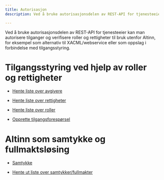 ```yaml
---
title: Autorisasjon
description: Ved å bruke autorisasjonsdelen av REST-API for tjenesteeier kan man autorisere tilganger og verifisere roller og rettigheter til bruk utenfor Altinn, for eksempel som alternativ til XACML/webservice eller som oppslag i forbindelse med tilgangsstyring.

---
```

Ved å bruke autorisasjonsdelen av REST-API for tjenesteeier kan man autorisere tilganger og 
verifisere roller og rettigheter til bruk utenfor Altinn, 
for eksempel som alternativ til XACML/webservice eller som oppslag i forbindelse med tilgangsstyring.

# Tilgangsstyring ved hjelp av roller og rettigheter

* [Hente liste over avgivere](../autorisasjon/hent_avgiver/) 

* [Hente liste over rettigheter](../autorisasjon/hent_rettighet/) 

* [Hente liste over roller](../autorisasjon/hent_rolle/) 

* [Opprette tilgangsforespørsel](../autorisasjon/tilgangsforesporsler/) 

# Altinn som samtykke og fullmaktsløsing

* [Samtykke](/docs/utviklingsguider/samtykke/)

* [Hente ut liste over samtykker/fullmakter](../autorisasjon/samtykke-liste/) 
